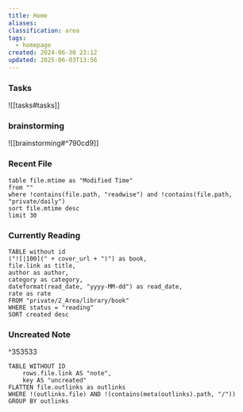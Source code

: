 ```yaml
---
title: Home
aliases: 
classification: area
tags:
  - homepage
created: 2024-06-30 23:12
updated: 2025-06-03T13:56
---
```


### Tasks

![[tasks#tasks]]

### brainstorming

![[brainstorming#^790cd9]]

### Recent File

```dataview
table file.mtime as "Modified Time"
from ""
where !contains(file.path, "readwise") and !contains(file.path, "private/daily")
sort file.mtime desc
limit 30
```

### Currently Reading

```dataview
TABLE without id
("![|100](" + cover_url + ")") as book,
file.link as title,
author as author,
category as category,
dateformat(read_date, "yyyy-MM-dd") as read_date,
rate as rate
FROM "private/2_Area/library/book"
WHERE status = "reading"
SORT created desc
```

### Uncreated Note

^353533

```dataview
TABLE WITHOUT ID 
    rows.file.link AS "note",
    key AS "uncreated"
FLATTEN file.outlinks as outlinks
WHERE !(outlinks.file) AND !(contains(meta(outlinks).path, "/"))
GROUP BY outlinks
```
